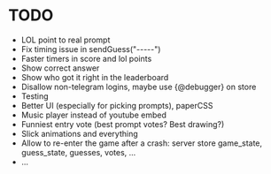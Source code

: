 # TODO

- LOL point to real prompt
- Fix timing issue in sendGuess("-----")
- Faster timers in score and lol points
- Show correct answer
- Show who got it right in the leaderboard
- Disallow non-telegram logins, maybe use {@debugger} on store
- Testing
- Better UI (especially for picking prompts), paperCSS
- Music player instead of youtube embed
- Funniest entry vote (best prompt votes? Best drawing?)
- Slick animations and everything
- Allow to re-enter the game after a crash: server store game_state, guess_state, guesses, votes, ...
- ...
